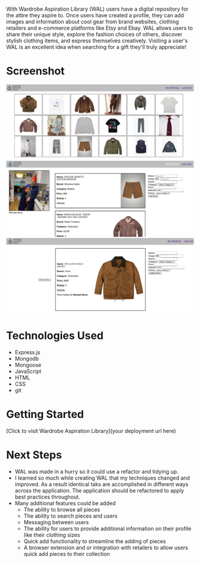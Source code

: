 # <Wardrobe Aspiration Library>
With Wardrobe Aspiration Library (WAL) users have a digital repository for the attire they aspire to. Once users have created a profile, they can add images and information about cool gear from brand websites, clothing retailers and e-commerce platforms like Etsy and Ebay. WAL allows users to share their unique style, explore the fashion choices of others, discover stylish clothing items, and express themselves creatively. Visiting a user's WAL is an excellent idea when searching for a gift they'll truly appreciate!

# Screenshot

<img src="./screenshots/wal-sh-01.png">
<img src="./screenshots/wal-sh-02.png">
<img src="./screenshots/wal-sh-03.png">

# Technologies Used

- Express.js
- Mongodb
- Mongoose
- JavaScript
- HTML
- CSS
- git

# Getting Started

[Click to visit Wardrobe Aspiration Library](your deployment url here)

# Next Steps

- WAL was made in a hurry so it could use a refactor and tidying up.
- I learned so much while creating WAL that my techniques changed and improved. As a result identical taks are accomplished in different ways across the application. The application should be refactored to apply best practices throughout.
- Many additional features could be added
    - The ability to browse all pieces
    - The ability to search pieces and users
    - Messaging between users
    - The ability for users to provide additional information on their profile like their clothing sizes
    - Quick add functionality to streamline the adding of pieces
    - A browser extension and or integration with retailers to allow users quick add pieces to their collection